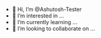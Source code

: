 - 👋 Hi, I’m @Ashutosh-Tester
- 👀 I’m interested in ...
- 🌱 I’m currently learning ...
- 💞️ I’m looking to collaborate on ...
<!---
Ashutosh-Tester/Ashutosh-Tester is a ✨ special ✨ repository because its `README.md` (this file) appears on your GitHub profile.
You can click the Preview link to take a look at your changes.
--->
